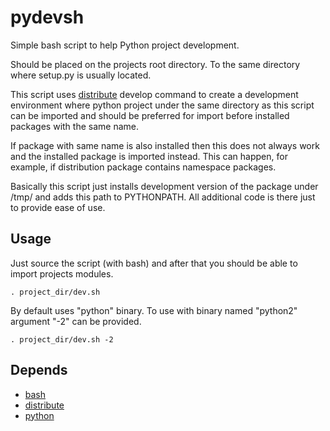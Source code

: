 pydevsh
=========

Simple bash script to help Python project development.

Should be placed on the projects root directory. To the same directory where
setup.py is usually located.

This script uses [distribute](https://pypi.python.org/pypi/distribute) develop
command to create a development environment where python project under the same
directory as this script can be imported and should be preferred for import
before installed packages with the same name.

If package with same name is also installed then this does not always work and
the installed package is imported instead. This can happen, for example, if
distribution package contains namespace packages.

Basically this script just installs development version of the package under
/tmp/ and adds this path to PYTHONPATH. All additional code is there just to
provide ease of use.


Usage
-----

Just source the script (with bash) and after that you should be able to import
projects modules.

    . project_dir/dev.sh

By default uses "python" binary. To use with binary named "python2" argument
"-2" can be provided.

    . project_dir/dev.sh -2


Depends
-------

* [bash](https://www.gnu.org/software/bash/)
* [distribute](https://pypi.python.org/pypi/distribute/)
* [python](http://www.python.org/)
